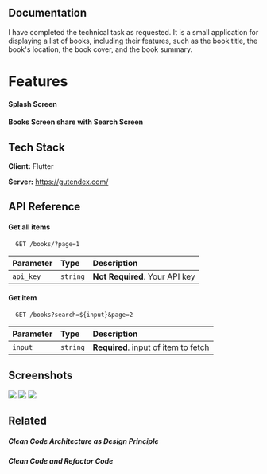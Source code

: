 
## Documentation


I have completed the technical task as requested. It is a small application for displaying a list of books, including their features, such as the book title, the book's location, the book cover, and the book summary.


# Features



#### Splash Screen
#### Books Screen share with Search Screen

## Tech Stack

**Client:** Flutter

**Server:** https://gutendex.com/


## API Reference

#### Get all items

```http
  GET /books/?page=1
```

| Parameter | Type     | Description                |
| :-------- | :------- | :------------------------- |
| `api_key` | `string` | **Not Required**. Your API key |

#### Get item

```http
  GET /books?search=${input}&page=2
```

| Parameter | Type     | Description                       |
| :-------- | :------- | :-------------------------------- |
| `input`      | `string` | **Required**. input of item to fetch |



## Screenshots

![](../Screenshot_20250425_000638.png)
![](../Screenshot_20250425_000700.png)
![](../Screenshot_20250425_000719.png)
## Related

##### Clean Code Architecture as Design Principle
##### Clean Code and Refactor Code 


